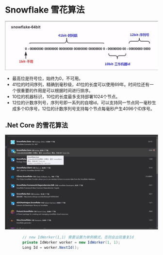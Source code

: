 # Snowflake 雪花算法

![image-20220517094546712](/img/1-Snowflake雪花算法/image-20220517094546712.png)

- 最高位是符号位，始终为0，不可用。
- 41位的时间序列，精确到毫秒级，41位的长度可以使用69年。时间位还有一个很重要的作用是可以根据时间进行排序。
- 10位的机器标识，10位的长度最多支持部署1024个节点。
- 12位的计数序列号，序列号即一系列的自增id，可以支持同一节点同一毫秒生成多个ID序号，12位的计数序列号支持每个节点每毫秒产生4096个ID序号。

## .Net Core 的雪花算法

![image-20220517094726052](/img/1-Snowflake雪花算法/image-20220517094726052.png)

```c#
		// new IdWorker(1,1) 需要设置为单例模式，否则会出现重复Id
        private IdWorker worker = new IdWorker(1, 1);
        Long Id = worker.NextId();
```

